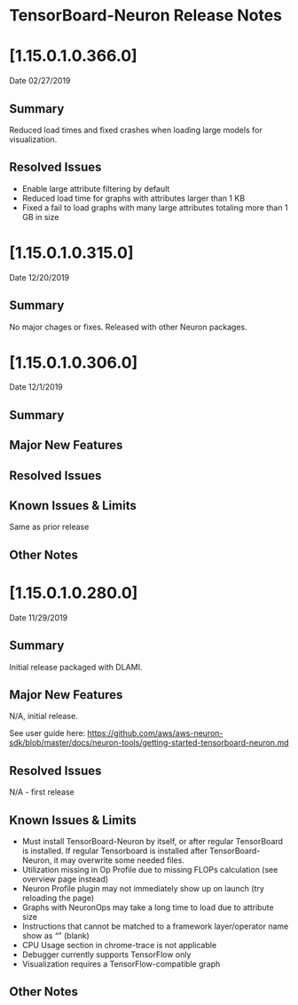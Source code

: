 # TensorBoard-Neuron Release Notes

# [1.15.0.1.0.366.0]

Date 02/27/2019

## Summary

Reduced load times and fixed crashes when loading large models for visualization.

## Resolved Issues

* Enable large attribute filtering by default
* Reduced load time for graphs with attributes larger than 1 KB
* Fixed a fail to load graphs with many large attributes totaling more than 1 GB in size

# [1.15.0.1.0.315.0]

Date 12/20/2019

## Summary 

No major chages or fixes. Released with other Neuron packages.

# [1.15.0.1.0.306.0]

Date 12/1/2019

## Summary

## Major New Features

## Resolved Issues

## Known Issues & Limits

Same as prior release

## Other Notes

# [1.15.0.1.0.280.0]

Date 11/29/2019

## Summary

Initial release packaged with DLAMI.

## Major New Features

N/A, initial release. 

 See user guide here: https://github.com/aws/aws-neuron-sdk/blob/master/docs/neuron-tools/getting-started-tensorboard-neuron.md

## Resolved Issues

N/A - first release

## Known Issues & Limits

* Must install TensorBoard-Neuron by itself, or after regular TensorBoard is installed. If regular Tensorboard is installed after TensorBoard-Neuron, it may overwrite some needed files.
* Utilization missing in Op Profile due to missing FLOPs calculation (see overview page instead)
* Neuron Profile plugin may not immediately show up on launch (try reloading the page)
* Graphs with NeuronOps may take a long time to load due to attribute size
* Instructions that cannot be matched to a framework layer/operator name show as “” (blank)
* CPU Usage section in chrome-trace is not applicable
* Debugger currently supports TensorFlow only
* Visualization requires a TensorFlow-compatible graph

## Other Notes


